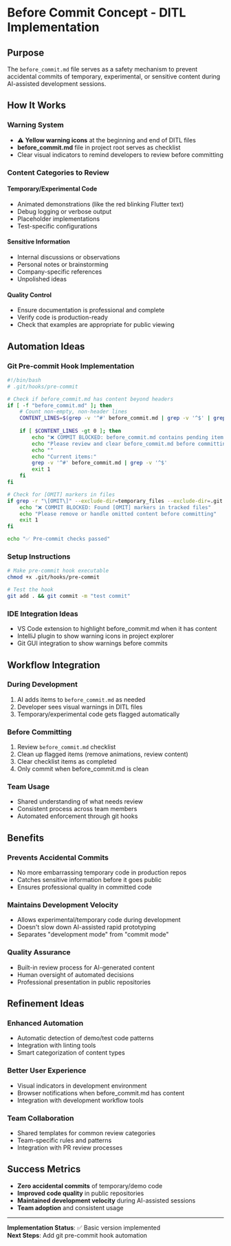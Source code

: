 # Before Commit Concept - DITL Implementation

## Purpose

The `before_commit.md` file serves as a safety mechanism to prevent accidental commits of temporary,
experimental, or sensitive content during AI-assisted development sessions.

## How It Works

### Warning System

- ⚠️ **Yellow warning icons** at the beginning and end of DITL files
- **before_commit.md** file in project root serves as checklist
- Clear visual indicators to remind developers to review before committing

### Content Categories to Review

#### Temporary/Experimental Code

- Animated demonstrations (like the red blinking Flutter text)
- Debug logging or verbose output
- Placeholder implementations
- Test-specific configurations

#### Sensitive Information

- Internal discussions or observations
- Personal notes or brainstorming
- Company-specific references
- Unpolished ideas

#### Quality Control

- Ensure documentation is professional and complete
- Verify code is production-ready
- Check that examples are appropriate for public viewing

## Automation Ideas

### Git Pre-commit Hook Implementation

```bash
#!/bin/bash
# .git/hooks/pre-commit

# Check if before_commit.md has content beyond headers
if [ -f "before_commit.md" ]; then
    # Count non-empty, non-header lines
    CONTENT_LINES=$(grep -v '^#' before_commit.md | grep -v '^$' | grep -v '^-.*\[ \]' | wc -l)
    
    if [ $CONTENT_LINES -gt 0 ]; then
        echo "❌ COMMIT BLOCKED: before_commit.md contains pending items"
        echo "Please review and clear before_commit.md before committing"
        echo ""
        echo "Current items:"
        grep -v '^#' before_commit.md | grep -v '^$'
        exit 1
    fi
fi

# Check for [OMIT] markers in files
if grep -r "\[OMIT\]" --exclude-dir=temporary_files --exclude-dir=.git .; then
    echo "❌ COMMIT BLOCKED: Found [OMIT] markers in tracked files"
    echo "Please remove or handle omitted content before committing"
    exit 1
fi

echo "✅ Pre-commit checks passed"
```

### Setup Instructions

```bash
# Make pre-commit hook executable
chmod +x .git/hooks/pre-commit

# Test the hook
git add . && git commit -m "test commit"
```

### IDE Integration Ideas

- VS Code extension to highlight before_commit.md when it has content
- IntelliJ plugin to show warning icons in project explorer
- Git GUI integration to show warnings before commits

## Workflow Integration

### During Development

1. AI adds items to `before_commit.md` as needed
2. Developer sees visual warnings in DITL files
3. Temporary/experimental code gets flagged automatically

### Before Committing

1. Review `before_commit.md` checklist
2. Clean up flagged items (remove animations, review content)
3. Clear checklist items as completed
4. Only commit when before_commit.md is clean

### Team Usage

- Shared understanding of what needs review
- Consistent process across team members
- Automated enforcement through git hooks

## Benefits

### Prevents Accidental Commits

- No more embarrassing temporary code in production repos
- Catches sensitive information before it goes public
- Ensures professional quality in committed code

### Maintains Development Velocity

- Allows experimental/temporary code during development
- Doesn't slow down AI-assisted rapid prototyping
- Separates "development mode" from "commit mode"

### Quality Assurance

- Built-in review process for AI-generated content
- Human oversight of automated decisions
- Professional presentation in public repositories

## Refinement Ideas

### Enhanced Automation

- Automatic detection of demo/test code patterns
- Integration with linting tools
- Smart categorization of content types

### Better User Experience

- Visual indicators in development environment
- Browser notifications when before_commit.md has content
- Integration with development workflow tools

### Team Collaboration

- Shared templates for common review categories
- Team-specific rules and patterns
- Integration with PR review processes

## Success Metrics

- **Zero accidental commits** of temporary/demo code
- **Improved code quality** in public repositories
- **Maintained development velocity** during AI-assisted sessions
- **Team adoption** and consistent usage

---

**Implementation Status**: ✅ Basic version implemented  
**Next Steps**: Add git pre-commit hook automation